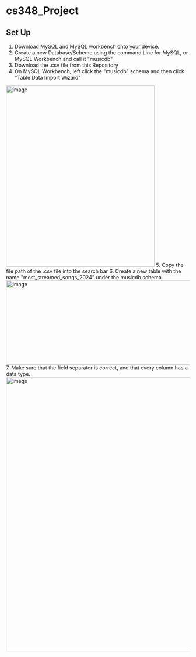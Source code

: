 # cs348_Project

## Set Up
1. Download MySQL and MySQL workbench onto your device.
2. Create a new Database/Scheme using the command Line for MySQL, or MySQL Workbench and call it "musicdb"
3. Download the .csv file from this Repository
4. On MySQL Workbench, left click the "musicdb" schema and then click "Table Data Import Wizard"
<img width="407" height="495" alt="image" src="https://github.com/user-attachments/assets/1b1d321c-d0b9-49b5-8297-d992eab72bcc" />
5. Copy the file path of the .csv file into the search bar
6. Create a new table with the name "most_streamed_songs_2024" under the musicdb schema
<img width="948" height="230" alt="image" src="https://github.com/user-attachments/assets/d643705a-159b-4c3d-b0ce-121b4968c587" />
7. Make sure that the field separator is correct, and that every column has a data type.
<img width="1891" height="749" alt="image" src="https://github.com/user-attachments/assets/5d35b38d-1c53-478c-8cb6-db0e484f80eb" />

